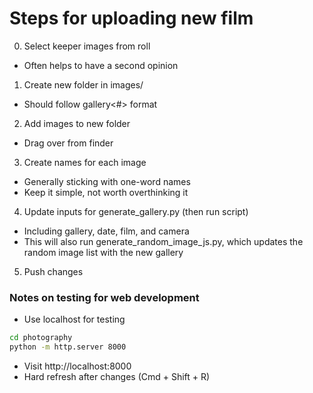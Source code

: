 # Steps for uploading new film

0. Select keeper images from roll

- Often helps to have a second opinion

1. Create new folder in images/

- Should follow gallery<#> format

2. Add images to new folder

- Drag over from finder

3. Create names for each image

- Generally sticking with one-word names
- Keep it simple, not worth overthinking it

4. Update inputs for generate_gallery.py (then run script)

- Including gallery, date, film, and camera
- This will also run generate_random_image_js.py, which updates the random image list with the new gallery

5. Push changes

### Notes on testing for web development

- Use localhost for testing

```bash
cd photography
python -m http.server 8000
```

- Visit http://localhost:8000
- Hard refresh after changes (Cmd + Shift + R)